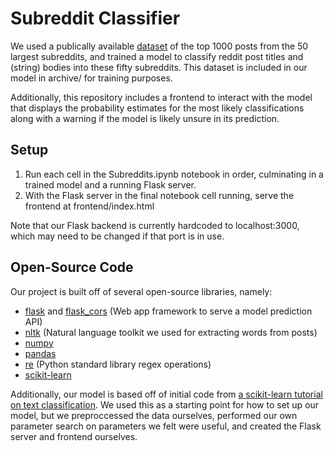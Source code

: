 # Subreddit Classifier
We used a publically available [dataset](https://www.kaggle.com/datasets/sachinkanchan92/reddit-top-posts-50-subreddit-analysis-2011-2024) of the top 1000 posts from the 50 largest subreddits,
and trained a model to classify reddit post titles and (string) bodies into these fifty subreddits. This dataset is included in our model in archive/ for training purposes.

Additionally, this repository includes a frontend to interact with the model that displays the probability estimates for the most likely classifications along with a warning if the model
is likely unsure in its prediction.

## Setup
1. Run each cell in the Subreddits.ipynb notebook in order, culminating in a trained model and a running Flask server.
2. With the Flask server in the final notebook cell running, serve the frontend at frontend/index.html

Note that our Flask backend is currently hardcoded to localhost:3000, which may need to be changed if that port is in use.

## Open-Source Code
Our project is built off of several open-source libraries, namely:

- [flask](https://flask.palletsprojects.com/en/stable/) and [flask_cors](https://pypi.org/project/Flask-Cors/) (Web app framework to serve a model prediction API)
- [nltk](https://www.nltk.org/) (Natural language toolkit we used for extracting words from posts)
- [numpy](https://numpy.org/)
- [pandas](https://github.com/pandas-dev/pandas)
- [re](https://docs.python.org/3/library/re.html) (Python standard library regex operations)
- [scikit-learn](https://scikit-learn.org/stable/)

Additionally, our model is based off of initial code from [a scikit-learn tutorial on text classification](https://scikit-learn.org/1.4/tutorial/text_analytics/working_with_text_data.html). We used this as a starting point for how to set up our model, but we preproccessed the data ourselves, performed our own parameter search on parameters we felt were useful, and created the Flask server and frontend ourselves.
